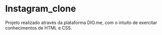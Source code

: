 # Instagram_clone
Projeto realizado através da plataforma DIO.me, com o intuito de exercitar conhecimentos de HTML e CSS.
